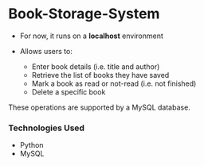 # Book-Storage-System

* For now, it runs on a **localhost** environment

* Allows users to:
  * Enter book details (i.e. title and author)
  * Retrieve the list of books they have saved
  * Mark a book as read or not-read (i.e. not finished)
  * Delete a specific book

These operations are supported by a MySQL database.

### Technologies Used

* Python
* MySQL

